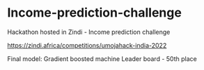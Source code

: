 # Income-prediction-challenge
Hackathon hosted in Zindi - Income prediction challenge


https://zindi.africa/competitions/umojahack-india-2022

Final model: Gradient boosted machine 
Leader board - 50th place
